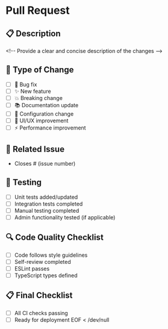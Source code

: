 # Pull Request

## 📋 **Description**
<\!-- Provide a clear and concise description of the changes -->

## 🎯 **Type of Change**
- [ ] 🐛 Bug fix
- [ ] ✨ New feature  
- [ ] 💥 Breaking change
- [ ] 📚 Documentation update
- [ ] 🔧 Configuration change
- [ ] 🎨 UI/UX improvement
- [ ] ⚡ Performance improvement

## 🚀 **Related Issue**
- Closes # (issue number)

## 🧪 **Testing**
- [ ] Unit tests added/updated
- [ ] Integration tests completed
- [ ] Manual testing completed
- [ ] Admin functionality tested (if applicable)

## 🔍 **Code Quality Checklist**
- [ ] Code follows style guidelines
- [ ] Self-review completed
- [ ] ESLint passes
- [ ] TypeScript types defined

## 📋 **Final Checklist**
- [ ] All CI checks passing
- [ ] Ready for deployment
EOF < /dev/null
